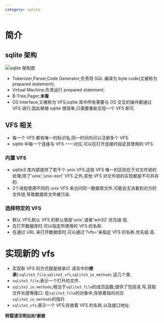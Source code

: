 ```yaml
---
category: sqlite
---
```


# 简介

## sqlite 架构
![sqlite 架构图]({{site.url}}/assets/vfs1.gif)

*   Tokenizer,Parser,Code Generator;负责将 SQL 编译为 byte code(又被称为 prepared statement);
*   Virtual Machine;负责运行 prepared statement;
*   B-Tree,Pager;**未看**
*   OS Interface;又被称为 VFS;sqlite 库中所有需要与 OS 交互的操作都通过 VFS 进行.因此移植
    sqlite 很简单,只需要重新实现一个 VFS 即可.

## VFS 相关
*   每一个 VFS 都有唯一的标识名;同一时间内可以注册多个 VFS.
*   sqlite 中每一个连接与 VFS 一一对应,可以在打开连接时指定其使用的 VFS.

### 内置 VFS
*   sqlite3 库内部提供了若干个 unix VFS.这些 VFS 唯一的区别在于对文件锁的处理;除了'unix','unix-excl'
    VFS 之外,其他 VFS 对文件锁的实现都是不可共存的.
*   2个进程使用不同的 unix VFS 来访问同一数据库文件,可能会无法看到对方的文件锁,导致数据库文件被污染.

### 选择特定的 VFS
*   默认 VFS;默认 VFS 的默认值是'unix',或者'win32'.优先级:低.
*   在打开数据库时,可以指定所使用的 VFS 的名称.
*   在通过 URL 来打开数据库时,可以通过'?vfs='来指定 VFS 的名称.优先级:高.

# 实现新的 vfs
*   实现新 VFS 的方式就是继承(C 语言中的**继承**):`sqlite3_file`,`sqlite3_vfs`,`sqlite3_io_methods`
    这几个类.
*   `sqlite3_file`;表示一个打开的文件.
*   `sqlite3_io_methods`;相当于`sqlite3_file`的成员函数;提供了包括读,写,获取文件长度等接口.
    在`sqlite3_file`的对象中,存放着指向对应`sqlite3_io_methods`的指针.
*   `sqlite3_vfs`;表示一个 VFS;存放着 VFS 的名称,以及接口地址.



**转载请注明出处!谢谢**

